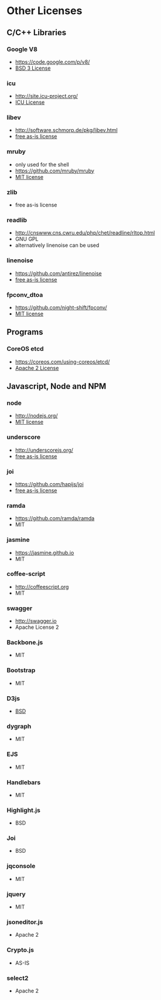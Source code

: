 # Other Licenses

## C/C++ Libraries

### Google V8

* https://code.google.com/p/v8/
* [BSD 3 License](http://opensource.org/licenses/BSD-3-Clause)

### icu

* http://site.icu-project.org/
* [ICU License](http://source.icu-project.org/repos/icu/icu/trunk/license.html)

### libev

* http://software.schmorp.de/pkg/libev.html
* [free as-is license](http://cvs.schmorp.de/libev/LICENSE?revision=1.11&view=markup)

### mruby

* only used for the shell
* https://github.com/mruby/mruby
* [MIT license](https://github.com/mruby/mruby/blob/master/LEGAL)

### zlib

* free as-is license

### readlib

* http://cnswww.cns.cwru.edu/php/chet/readline/rltop.html
* GNU GPL
* alternatively linenoise can be used

### linenoise

* https://github.com/antirez/linenoise
* [free as-is license](https://github.com/antirez/linenoise/blob/master/LICENSE)

### fpconv_dtoa

* https://github.com/night-shift/fpconv/
* [MIT license](https://raw.githubusercontent.com/night-shift/fpconv/master/license)

## Programs

### CoreOS etcd

* https://coreos.com/using-coreos/etcd/
* [Apache 2 License](https://github.com/coreos/etcd/blob/master/LICENSE)

## Javascript, Node and NPM

### node

* http://nodejs.org/
* [MIT license](https://raw.githubusercontent.com/joyent/node/v0.10.33/LICENSE)

### underscore

* http://underscorejs.org/
* [free as-is license](https://github.com/jashkenas/underscore/blob/master/LICENSE)

### joi

* https://github.com/hapijs/joi
* [free as-is license](https://github.com/hapijs/joi/blob/master/LICENSE)

### ramda

* https://github.com/ramda/ramda
* MIT

### jasmine

* https://jasmine.github.io
* MIT

### coffee-script

* http://coffeescript.org
* MIT

### swagger

* http://swagger.io
* Apache License 2

### Backbone.js 

- MIT

### Bootstrap 

- MIT

### D3js 

- [BSD](http://opensource.org/licenses/BSD-3-Clause)

### dygraph

- MIT

### EJS

- MIT

### Handlebars 

- MIT

### Highlight.js

- BSD

### Joi

- BSD

### jqconsole

- MIT

### jquery

- MIT

### jsoneditor.js

- Apache 2

### Crypto.js

- AS-IS

### select2

- Apache 2
